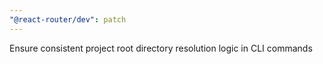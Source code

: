 ```yaml
---
"@react-router/dev": patch
---
```


Ensure consistent project root directory resolution logic in CLI commands
